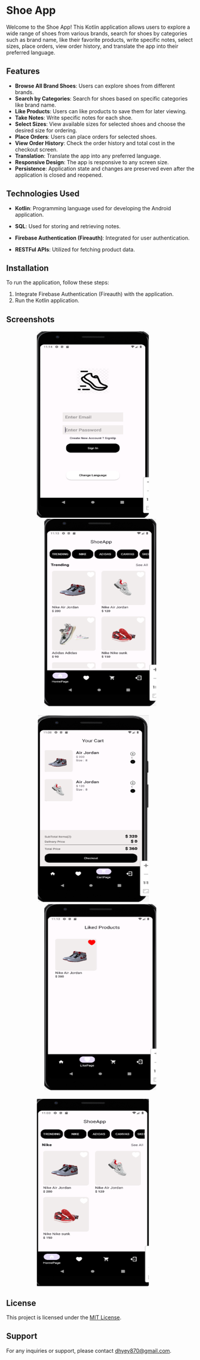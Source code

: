 # Shoe App

Welcome to the Shoe App! This Kotlin application allows users to explore a wide range of shoes from various brands, search for shoes by categories such as brand name, like their favorite products, write specific notes, select sizes, place orders, view order history, and translate the app into their preferred language.

## Features

- **Browse All Brand Shoes**: Users can explore shoes from different brands.
- **Search by Categories**: Search for shoes based on specific categories like brand name.
- **Like Products**: Users can like products to save them for later viewing.
- **Take Notes**: Write specific notes for each shoe.
- **Select Sizes**: View available sizes for selected shoes and choose the desired size for ordering.
- **Place Orders**: Users can place orders for selected shoes.
- **View Order History**: Check the order history and total cost in the checkout screen.
- **Translation**: Translate the app into any preferred language.
- **Responsive Design**: The app is responsive to any screen size.
- **Persistence**: Application state and changes are preserved even after the application is closed and reopened.

## Technologies Used

- **Kotlin**: Programming language used for developing the Android application.

- **SQL**: Used for storing and retrieving notes.

- **Firebase Authentication (Fireauth)**: Integrated for user authentication.

- **RESTFul APIs**: Utilized for fetching product data.

## Installation

To run the application, follow these steps:

1. Integrate Firebase Authentication (Fireauth) with the application.
2. Run the Kotlin application.

## Screenshots

<div align="center">
    <img src="screenshots/Auth.png" alt="Description of image" width="300" height="500" style="margin-right:40px">        
    <img src="screenshots/Home.png" alt="Description of image" width="300" height="500">
</div>

<div style="height:20px"></div>

<div align="center">
    <img src="screenshots/Cart.png" alt="Description of image" width="300" height="500" style="margin-right:40px">        
    <img src="screenshots/Like.png" alt="Description of image" width="300" height="500">
</div>

<div style="height:20px"></div>

<div align="center">
    <img src="screenshots/categori screen.png" alt="Description of image" width="300" height="500" style="margin-right:40px">        
</div>

## License

This project is licensed under the [MIT License](LICENSE).

## Support

For any inquiries or support, please contact [dhyey870@gmail.com](mailto:dhyey870@gmail.com).
